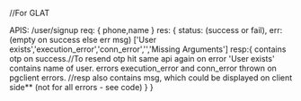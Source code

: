 //For GLAT

APIS:
    /user/signup
        req:
            {
                phone,name
            }
        res:
            {
                status: (success or fail),
                err: (empty on success else err msg) ['User exists','execution_error','conn_error','','Missing Arguments']
                resp:{
                    contains otp on success.//To resend otp hit same api again 
                    on error 'User exists' contains name of user.
                    errors execution_error and conn_error thrown on pgclient errors.
                    //resp also contains msg, which could be displayed on client side** (not for all errors - see code)
                }
            }
